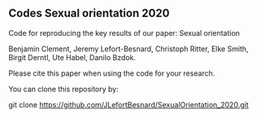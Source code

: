 ## Codes Sexual orientation 2020

Code for reproducing the key results of our paper: Sexual orientation

Benjamin Clement, Jeremy Lefort-Besnard, Christoph Ritter, Elke Smith, Birgit Derntl, Ute Habel, Danilo Bzdok.

Please cite this paper when using the code for your research.

You can clone this repository by:

git clone https://github.com/JLefortBesnard/SexualOrientation_2020.git
